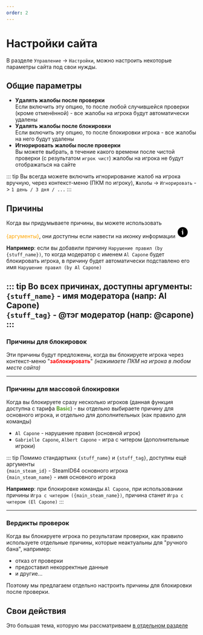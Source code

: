 ```yaml
---
order: 2
---
```


# Настройки сайта
В разделе `Управление` -> `Настройки`, можно настроить некоторые параметры сайта под свои нужды.

## Общие параметры

* **Удалять жалобы после проверки**  
Если включить эту опцию, то после любой случившейся проверки (кроме отменённой) - все жалобы на игрока будут автоматически удалены
* **Удалять жалобы после блокировки**  
Если включить эту опцию, то после блокировки игрока - все жалобы на него будут удалены
* **Игнорировать жалобы после проверки**  
Вы можете выбрать, в течение какого времени после чистой проверки (с результатом `игрок чист`) жалобы на игрока не будут отображаться на сайте

::: tip
Вы всегда можете включить игнорирование жалоб на игрока вручную, через контекст-меню (ПКМ по игроку), `Жалобы` -> `Игнорировать` -> `1 день / 3 дня / ...`
:::

## Причины
Когда вы придумываете причины, вы можете использовать <span style="color: orange">{аргументы}</span>, они доступны если навести на иконку информации ![An image](/assets/icons/warning-circle.svg#icon)

**Например**: если вы добавили причину `Нарушение правил (by {stuff_name})`, то когда модератор с именем `Al Capone` будет блокировать игрока, в причину будет автоматически подставлено его имя `Нарушение правил (by Al Capone)`

::: tip Во всех причинах, доступны аргументы:  
`{stuff_name}` - имя модератора (напр: Al Capone)  
`{stuff_tag}` - @тэг модератор (напр: @capone)  
:::
----------
### **Причины для блокировок**  
Эти причины будут предложены, когда вы блокируете игрока через контекст-меню "<span style="color: red">**заблокировать**</span>" *(нажимаете ПКМ на игрока в любом месте сайта)*

----------
### **Причины для массовой блокировки**  
Когда вы блокируете сразу несколько игроков (данная функция доступна с тарифа <span style="color: #54a025">**Basic**</span>) - вы отдельно выбираете причину для основного игрока, и отдельно для дополнительных (как правило для команды)  
- `Al Capone` - нарушение правил (основной игрок)
- `Gabrielle Capone`, `Albert Capone` - игра с читером (дополнительные игроки)

::: tip Помимо стандартынх `{stuff_name}` и `{stuff_tag}`, доступны ещё аргументы  
`{main_steam_id}` - SteamID64 основного игрока  
`{main_steam_name}` - имя основного игрока 

**Например**: при блокировке команды `Al Capone`, при использовании причины `Игра с читером ({main_steam_name})`, причина станет `Игра с читером (El Capone)`
:::

----------
### Вердикты проверок
Когда вы блокируете игрока по результатам проверки, как правило используете отдельные причины, которые неактуальны для "ручного бана", например:
* отказ от проверки
* предоставил некорректные данные
* и другие...

Поэтому мы предлагаем отдельно настроить причины для блокировки после проверки.

## Свои действия
Это большая тема, которую мы рассматриваем [в отдельном разделе](./../../pro/actions/introduction)